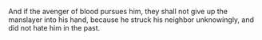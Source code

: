 And if the avenger of blood pursues him, they shall not give up the manslayer into his hand, because he struck his neighbor unknowingly, and did not hate him in the past.
